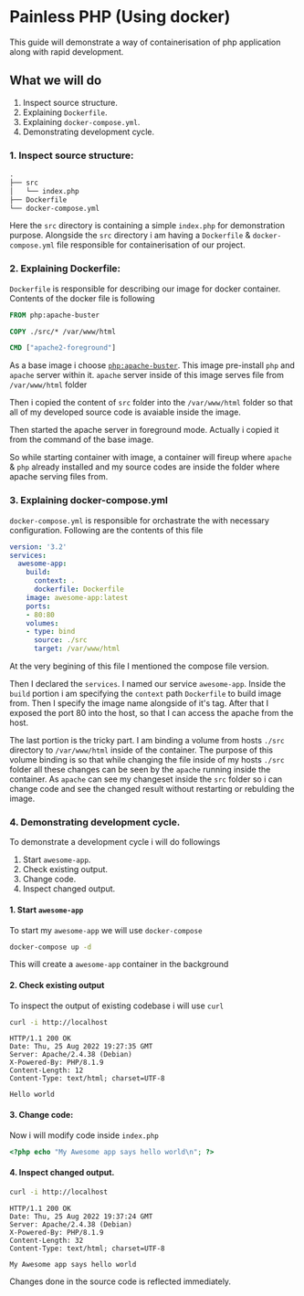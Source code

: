 # Painless PHP (Using docker)

This guide will demonstrate a way of containerisation of php application along with rapid development.

## What we will do

1. Inspect source structure.
2. Explaining `Dockerfile`.
3. Explaining `docker-compose.yml`.
4. Demonstrating development cycle.

### 1. Inspect source structure:

```txt
.
├── src
│   └── index.php
├── Dockerfile
└── docker-compose.yml
```

Here the `src` directory is containing a simple `index.php` for demonstration purpose. Alongside the `src` directory i am having a `Dockerfile` & `docker-compose.yml` file responsible for containerisation of our project.

### 2. Explaining Dockerfile:

`Dockerfile` is responsible for describing our image for docker container. Contents of the docker file is following

```Dockerfile
FROM php:apache-buster

COPY ./src/* /var/www/html

CMD ["apache2-foreground"]
```

As a base image i choose [`php:apache-buster`](https://hub.docker.com/layers/php/library/php/apache-buster/images/sha256-3116abca1a9a1314af1818fd96d3ad2e777408a1c10798fa11aa66ac88759243?context=explore). This image pre-install `php` and `apache` server within it. `apache` server inside of this image serves file from `/var/www/html` folder

Then i copied the content of `src` folder into the `/var/www/html` folder so that all of my developed source code is avaiable inside the image.

Then started the apache server in foreground mode. Actually i copied it from the command of the base image.

So while starting container with image, a container will fireup where `apache` & `php` already installed and my source codes are inside the folder where apache serving files from.

### 3. Explaining docker-compose.yml

`docker-compose.yml` is responsible for orchastrate the with necessary configuration. Following are the contents of this file

```yml
version: '3.2'
services:
  awesome-app:
    build:
      context: .
      dockerfile: Dockerfile
    image: awesome-app:latest
    ports:
    - 80:80
    volumes:
    - type: bind
      source: ./src
      target: /var/www/html
```

At the very begining of this file I mentioned the compose file version. 

Then I declared the `services`.
I named our service `awesome-app`.
Inside the `build` portion i am specifying the `context` path `Dockerfile` to build image from.
Then I specify the image name alongside of it's tag.
After that I exposed the port 80 into the host, so that I can access the apache from the host.

The last portion is the tricky part. I am binding a volume from hosts `./src` directory to `/var/www/html` inside of the container. The purpose of this volume binding is so that while changing the file inside of my hosts `./src` folder all these changes can be seen by the `apache` running inside the container. As `apache` can see my changeset inside the `src` folder so i can change code and see the changed result without restarting or rebulding the image. 

### 4. Demonstrating development cycle.

To demonstrate a development cycle i will do followings

1. Start `awesome-app`.
2. Check existing output.
3. Change code.
4. Inspect changed output.


#### 1. Start `awesome-app`

To start my `awesome-app` we will use `docker-compose`

```sh
docker-compose up -d
```

This will create a `awesome-app` container in the background

#### 2. Check existing output

To inspect the output of existing codebase i will use `curl`

```sh
curl -i http://localhost
```
```http
HTTP/1.1 200 OK
Date: Thu, 25 Aug 2022 19:27:35 GMT
Server: Apache/2.4.38 (Debian)
X-Powered-By: PHP/8.1.9
Content-Length: 12
Content-Type: text/html; charset=UTF-8

Hello world
```

#### 3. Change code:

Now i will modify code inside `index.php`

```php
<?php echo "My Awesome app says hello world\n"; ?>
```

#### 4. Inspect changed output.

```sh
curl -i http://localhost
```
```http
HTTP/1.1 200 OK
Date: Thu, 25 Aug 2022 19:37:24 GMT
Server: Apache/2.4.38 (Debian)
X-Powered-By: PHP/8.1.9
Content-Length: 32
Content-Type: text/html; charset=UTF-8

My Awesome app says hello world
```

Changes done in the source code is reflected immediately.
